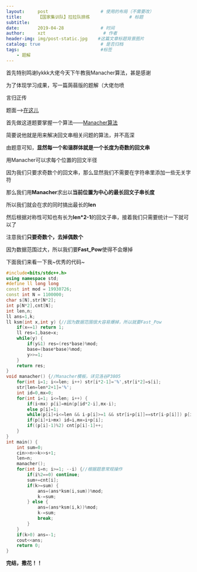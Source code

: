 ```yaml
---
layout:     post                    # 使用的布局（不需要改）
title:      【国家集训队】拉拉队排练               # 标题 
subtitle:   
date:       2019-04-28              # 时间
author:     xzt                      # 作者
header-img: img/post-static.jpg    #这篇文章标题背景图片
catalog: true                       # 是否归档
tags:                               #标签
    - 题解
---
```





首先特别鸣谢lykkk大佬今天下午教我Manacher算法，甚是感谢

为了体现学习成果，写一篇蒟蒻版的题解（大佬勿喷

言归正传

 

 

题面——>[在这儿](https://www.luogu.org/problemnew/show/P1659)

首先做这道题要掌握一个算法——[Manacher算法](https://www.cnblogs.com/lykkk/p/10460087.html)

简要说他就是用来解决回文串相关问题的算法，并不高深

由题意可知，**显然每一个和谐群体就是一个长度为奇数的回文串**

用Manacher可以求每个位置的回文半径

因为我们只要求奇数个的回文串，那么显然我们不需要在字符串里添加一些无关字符

那么我们用**Manacher**求出以**当前位置为中心的最长回文子串长度**

所以我们就会在求的同时搞出最长的**len**

然后根据对称性可知也有长为**len*2-1**的回文子串，接着我们只需要统计一下就可以了

注意我们**只要奇数个，去掉偶数个**

因为数据范围过大，所以我们要**Fast_Pow**使得不会爆掉

下面我们来看一下我~优秀的代码~
```cpp
#include<bits/stdc++.h>
using namespace std;
#define ll long long
const int mod = 19930726;
const int N = 1100000;
char s[N],str[N*2];
int p[N*2],cnt[N];
int len,n;
ll ans=1,k;
ll ksm(int x,int y) {//因为数据范围很大容易爆掉，所以就要Fast_Pow
    if(x==1) return 1;
    ll res=1,base=x;
    while(y) {
        if(y&1) res=(res*base)%mod;
        base=(base*base)%mod;
        y>>=1;
    }
    return res;
}
void manacher() {//Manacher模板，详见洛谷P3805
    for(int i=1; i<=len; i++) str[i*2-1]='%',str[i*2]=s[i];
    str[len=len*2+1]='%';
    int id=0,mx=0;
    for(int i=1; i<=len; i++) {
        if(i<mx) p[i]=min(p[id*2-i],mx-i);
        else p[i]=1;
        while(p[i]+i<=len && i-p[i]>=1 && str[i+p[i]]==str[i-p[i]]) p[i]++;
        if(p[i]+i>mx) id=i,mx=i+p[i];
        if((p[i]-1)%2) cnt[p[i]-1]++;
    }
}
int main() {
    int sum=0;
    cin>>n>>k>>s+1;
    len=n;
    manacher();
    for(int i=n; i>=1; --i) {//根据题意常规操作
        if(i%2==0) continue;
        sum+=cnt[i];
        if(k>=sum) {
            ans=(ans*ksm(i,sum))%mod;
            k-=sum;
        } else {
            ans=(ans*ksm(i,k))%mod;
            k-=sum;
            break;
        }
    }
    if(k>0) ans=-1;
    cout<<ans;
    return 0;
}
```
**完结，撒花！！**

 
